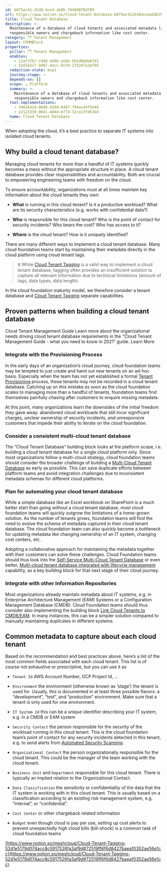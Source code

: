 ```yaml
---
id: b875ac41-2b38-4ce4-ab8b-76ddd876d789
url: https://www.notion.so/Cloud-Tenant-Database-b875ac412b384ce4ab8b76ddd876d789
title: Cloud Tenant Database
description: >-
  Maintenance of a database of cloud tenants and associated metadata like
  responsible owners and chargeback information like cost center.
category: 🗂 Tenant Management
layout: CFMMBlock
properties:
  pillar: 🗂 Tenant Management
  enables:
    - 11af37b7-c948-4486-a5da-5b1db6de8193
    - 52d1e517-9d07-4acc-8c59-17526fa3af9d
  redaction-state: mvp1
  journey-stage: ⭐️
  depends-on: []
  scope: ☁️ Platform
  summary: >-
    Maintenance of a database of cloud tenants and associated metadata like
    responsible owners and chargeback information like cost center.
  tool-implementations:
    - 3481641d-0686-420d-8487-794acd4f5e04
    - e2123339-0641-4d44-b774-32ce23fd634d
  name: Cloud Tenant Database
---
```


When adopting the cloud, it’s a best practice to separate IT systems into isolated cloud tenants.

## Why build a cloud tenant database?

Managing cloud tenants for more than a handful of IT systems quickly becomes a mess without the appropriate structure in place. A cloud tenant database provides clear responsibilities and accountability. Both are crucial to empowering engineering teams with freedom on the cloud. 

To ensure accountability, organizations must at all times maintain key information about the cloud tenants they own:

- **What** is running in this cloud tenant? Is it a productive workload? What are its security characteristics (e.g. works with confidential data?)

- **Who** is responsible for this cloud tenant? Who is the point of contact for security incidents? Who bears the cost? Who has access to it?

- **Where** is the cloud tenant? How is it uniquely identified?

There are many different ways to implement a cloud tenant database. Many cloud foundation teams start by maintaining their metadata directly in the cloud platform using cloud tenant tags.

> **💡** While  [Cloud Tenant Tagging](/maturity-model/security-and-compliance/cloud-tenant-tagging.md)  is a valid way to implement a cloud tenant database, tagging often provides an insufficient solution to capture all relevant information due to technical limitations (amount of tags, data types, data length).

 In the cloud foundation maturity model, we therefore consider a tenant database and [Cloud Tenant Tagging](/maturity-model/security-and-compliance/cloud-tenant-tagging.md) separate capabilities.

## Proven patterns when building a cloud tenant database

<!--notion-markdown-cms:raw-->
<CallToAction>
	<CtaHeader>Cloud Tenant Management Guide</CtaHeader>
	<CtaText>Learn more about the organizational needs driving cloud tenant database requirements in the "Cloud Tenant Management Guide - what you need to know in 2021" guide.</CtaText>
	<CtaButton class="btn-primary" url="https://www.meshcloud.io/2021/01/27/cloud-tenant-management-what-you-need-to-know-in-2021/">Learn More</CtaButton>
</CallToAction>

### Integrate with the Provisioning Process

In the early days of an organization’s cloud journey, cloud foundation teams may be tempted to just create and hand out new tenants on an ad-hoc basis. Especially when the team has not yet established a formal [Tenant Provisioning](/maturity-model/tenant-management/tenant-provisioning.md) process, these tenants may not be recorded in a cloud tenant database. Catching up on this mistake as soon as the cloud foundation scales to managing more than a handful of tenants, foundation teams find themselves painfully chasing after customers to enquire missing metadata. 

At this point, many organizations learn the downsides of the initial freedom they gave away:  abandoned cloud workloads that still incur significant charges, unclear ownership of security incidents, and unresponsive customers that impede their ability to iterate on the cloud foundation.

### Consider a consistent multi-cloud tenant database

The “Cloud Tenant Database” building block looks at the platform scope, i.e. building a cloud tenant database for a single cloud platform only. Since most organizations follow a multi-cloud strategy, cloud foundation teams should consider the broader challenge of building a [Multi-Cloud Tenant Database](/maturity-model/tenant-management/multi-cloud-tenant-database.md) as early as possible. This can save duplicate efforts between platform teams and avoid integration challenges due to inconsistent metadata schemas for different cloud platforms.

### Plan for automating your cloud tenant database

While a simple database like an Excel workbook on SharePoint is a much better start than going without a cloud tenant database, most cloud foundation teams will quickly outgrow the limitations of a home-grown solution. As the number of tenants grows, foundation teams will find the need to evolve the schema of metadata captured in their cloud tenant database. The cloud foundation team can also quickly become a bottleneck for updating metadata like changing ownership of an IT system, changing cost centers, etc.

Adopting a collaborative approach for maintaining the metadata together with their customers can solve these challenges. Cloud Foundation teams should thus look into the [Self-Service Multi-Cloud Tenant Database](/maturity-model/tenant-management/self-service-multi-cloud-tenant-database.md) or even better, [Multi-cloud tenant database integrated with lifecycle management](/maturity-model/tenant-management/multi-cloud-tenant-database-integrated-with-lifecycle-management.md) capability, as a key building block for that next stage of their cloud journey.

### Integrate with other Information Repositories

Most organizations already maintain metadata about IT systems, e.g. in Enterprise Architecture Management (EAM) Systems or a Configuration Management Database (CMDB). Cloud Foundation teams should thus consider also implementing the building block [Link Cloud Tenants to CMDB/EAM](/maturity-model/tenant-management/link-cloud-tenants-to-cmdbeam.md). In many instances, this can be a simpler solution compared to manually maintaining duplicates in different systems.

## Common metadata to capture about each cloud tenant

Based on the recommendation and best practices above, here’s a list of the most common fields associated with each cloud tenant. This list is of course not exhaustive or prescriptive, but you can use it as 

- `Tenant Id` AWS Account Number, GCP Project Id, ...

- `Environment` the environment (otherwise known as ‘stage’) the tenant is used for. Usually, this is documented in at least three possible flavors: a “development”, “test”, and “production” environment. Make sure that a tenant is only used for one environment.

- `IT System Id` this can be a unique identifier describing your IT system, e.g. in a CMDB or EAM system

- `Security Contact` the person responsible for the security of the workload running in this cloud tenant. This is the cloud foundation team’s point of contact for any security incidents detected in this tenant, e.g. to send alerts from [Automated Security Scanning](/maturity-model/security-and-compliance/automated-security-scanning.md).

- `Organizational Contact` the person organizationally responsible for the cloud tenant. This could be the manager of the team working with the cloud tenant.

- `Business Unit` and `Department` responsible for this cloud tenant. There is typically an implied relation to the Organizational Contact.

- `Data Classification` the sensitivity or confidentiality of the data that the IT system is working with in this cloud tenant. This is usually based on a classification according to an existing risk management system, e.g. “internal”, or “confidential”.

- `Cost Center` or other chargeback related information

- `Budget` even though cloud is pay per use, setting up cost alerts to prevent unexpectedly high cloud bills (bill-shock) is a common task of cloud foundation teams

[https://www.notion.so/meshcloud/Cloud-Tenant-Tagging-52d1e5179d074acc8c5917526fa3af9d#72519ff6f6d8427baeaf0352ae56e1cc](https://www.notion.so/meshcloud/Cloud-Tenant-Tagging-52d1e5179d074acc8c5917526fa3af9d#72519ff6f6d8427baeaf0352ae56e1cc)